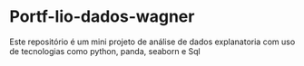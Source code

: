 # Portf-lio-dados-wagner
Este repositório é um mini projeto de análise de dados explanatoria com uso de tecnologias como python, panda, seaborn  e Sql
